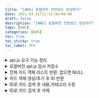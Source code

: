 ```yaml
---
title: "[AWS] 로컬버전 칸반보드 완성하기"
date: 2021-03-31T21:31:46+09:00
draft: false
description: "[AWS] 로컬버전 칸반보드 완성하기"
tags: [AWS]
categories: [AWS]
toc: true
toc_sticky: true
toc_label: 목차
---
```


<details>
<summary>api.js 요구 기능 정리</summary>
<div markdown="1">

### API 요구기능

> CRUD(Create, Read, Update, Delete)

1. 카드 불러오기

   - 입력 : x
   - 반환 : 전체 카드 리스트

2. 카드 생성하기

   - 입력 : 카드객체
   - 반환 : id 반환

3. 카드 업데이트

   - 입력 : 카드객체
   - 반환 : x

4. 카드 삭제

   - 입력 : id
   - 반환 : x

> 카드 클래스 정의

1. id

   - 카드 id

2. category

   - todo
   - ongoing
   - test
   - done

3. title

   - 카드 내용

4. cardElement
   - HTML

</div>
</details>

<details>
<summary>로컬버전 api.js 임시 저장소</summary>
<div markdown="1">

```javascript
export default class APIHandler {
  constructor() {
    this.dummyData = [
      {
        id: "abc123",
        title: "데이터베이스 구축하기",
        category: "ongoing"
      },
      {
        id: "def456",
        title: "데이터베이스 삭제하기",
        category: "todo"
      }
    ];
  }
```

</div>
</details>

<details>
<summary>전체 카드 객체 리스트 반환. 없으면 NULL</summary>
<div markdown="1">

```javascript
async getCards() {
    if (this.dummyData.length === 0) {
      return null;
    } else {
      return this.dummyData;
    }
  }
```

</div>
</details>

<details>
<summary>카드 객체 생성/추가 후 ID 반환</summary>
<div markdown="1">

```javascript
async postCard(cardObj) {
    let id = Math.round(Math.random() * 10000).toString();
    this.dummyData.push({
      id: id,
      title: cardObj.title,
      category: cardObj.category
    });
    console.log(this.dummyData);
    return id;
  }
```

</div>
</details>

<details>
<summary>ID로 카드 검색 후 내용,카테고리 수정</summary>
<div markdown="1">

```javascript
async putCard(cardObj) {
    this.dummyData = this.dummyData.map(card => {
      return card.id === cardObj.id
        ? { ...card, category: cardObj.category, title: cardObj.title }
        : card;
    });
    console.log(this.dummyData)
  }
```

</div>
</details>

<details>
<summary>ID로 카드 검색 후 삭제</summary>
<div markdown="1">

```javascript
  async deleteCard(id) {
    this.dummyData = this.dummyData.filter(card =>{
      return card.id !== id
    });
    console.log(this.dummyData);
  }

```

</div>
</details>
